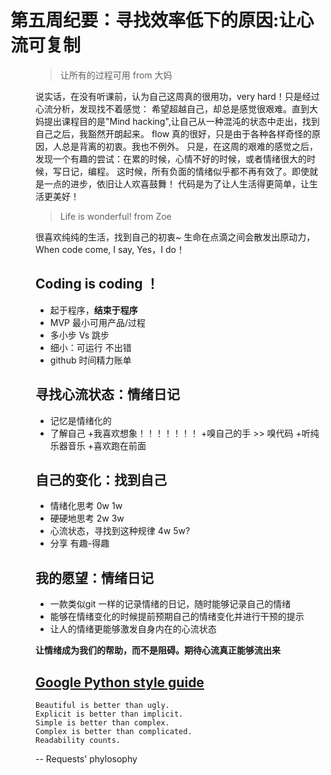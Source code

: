 # 第五周纪要：寻找效率低下的原因:让心流可复制 
<dir class= 'flow'>

> 让所有的过程可用  from 大妈

说实话，在没有听课前，认为自己这周真的很用功，very hard！只是经过心流分析，发现找不着感觉：
希望超越自己，却总是感觉很艰难。直到大妈提出课程目的是"Mind hacking",让自己从一种混沌的状态中走出，找到自己之后，我豁然开朗起来。
flow 真的很好，只是由于各种各样奇怪的原因，人总是背离的初衷。我也不例外。
只是，在这周的艰难的感觉之后，发现一个有趣的尝试：在累的时候，心情不好的时候，或者情绪很大的时候，写日记，编程。
这时候，所有负面的情绪似乎都不再有效了。即使就是一点的进步，依旧让人欢喜鼓舞！
代码是为了让人生活得更简单，让生活更美好！

> Life is wonderful!  from  Zoe 

很喜欢纯纯的生活，找到自己的初衷~ 生命在点滴之间会散发出原动力，When code come, I say, Yes，I do！

## Coding is coding ！
- 起于程序，**结束于程序**
- MVP 最小可用产品/过程
- 多小步 Vs 跳步
- 细小：可运行 不出错
- github 时间精力账单



## 寻找心流状态：情绪日记
- 记忆是情绪化的
- 了解自己
    +我喜欢想象！！！！！！！
	+嗅自己的手 >> 嗅代码
	+听纯乐器音乐
	+喜欢跑在前面

	
## 自己的变化：找到自己

- 情绪化思考 0w 1w 
- 硬硬地思考 2w 3w 
- 心流状态，寻找到这种规律 4w 5w?
- 分享 有趣-得趣 

## 我的愿望：情绪日记
- 一款类似git 一样的记录情绪的日记，随时能够记录自己的情绪
- 能够在情绪变化的时候提前预期自己的情绪变化并进行干预的提示
- 让人的情绪更能够激发自身内在的心流状态

**让情绪成为我们的帮助，而不是阻碍。期待心流真正能够流出来**



## [Google Python style guide](http://zh-google-styleguide.readthedocs.org/en/latest/google-python-styleguide/)

```
Beautiful is better than ugly.
Explicit is better than implicit.
Simple is better than complex.
Complex is better than complicated.
Readability counts.
``` 
-- Requests' phylosophy
 

</dir>




